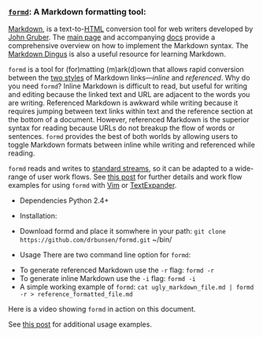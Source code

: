 ### [`formd`][9]: A Markdown formatting tool:

[Markdown][wiki], is a text-to-[HTML][] conversion tool for web writers developed by [John Gruber](http://en.wikipedia.org/wiki/John_Gruber). The [main page](http://daringfireball.net/projects/markdown/) and accompanying [docs][5] provide a comprehensive overview on how to implement the Markdown syntax. The [Markdown Dingus](http://daringfireball.net/projects/markdown/dingus) is also a useful resource for learning Markdown. 

`formd` is a tool for (for)matting (m)ark(d)own that allows rapid conversion between the [two styles](http://daringfireball.net/projects/markdown/syntax#link) of Markdown links&mdash;_inline_ and _referenced_. Why do you need `formd`? Inline Markdown is difficult to read, but useful for writing and editing because the linked text and URL are adjacent to the words you are writing. Referenced Markdown is awkward while writing because it requires jumping between text links within text and the reference section at the bottom of a document. However, referenced Markdown is the superior syntax for reading because URLs do not breakup the flow of words or sentences. `formd` provides the best of both worlds by allowing users to toggle Markdown formats between inline while writing and referenced while reading.

`formd` reads and writes to [standard streams](http://en.wikipedia.org/wiki/Standard_streams), so it can be adapted to a wide-range of user work flows. See [this post](http://www.drbunsen.org/formd-a-markdown-formatting-tool.html) for further details and work flow examples for using `formd` with [Vim](http://www.vim.org/) or [TextExpander][TE].

* Dependencies
Python 2.4+

* Installation:
+ Download formd and place it somwhere in your path:
`git clone https://github.com/drbunsen/formd.git` ~/bin/

* Usage
There are two command line option for `formd`:
+ To generate referenced Markdown use the `-r` flag:
`formd -r`
+ To generate inline Markdown use the `-i` flag:
`formd -i`
+ A simple working example of `formd`:
`cat ugly_markdown_file.md | formd -r > reference_formatted_file.md`

Here is a video showing `formd` in action on this document.

See [this post][] for additional usage examples.

[HTML]:http://en.wikipedia.org/wiki/HTML
[5]: http://daringfireball.net/projects/markdown/syntax  "Markdown Docs"
[main page]:http://daringfireball.net/projects/markdown/
[wiki]: http://en.wikipedia.org/wiki/Markdown  "Wikipedia Entry for Markdown"
[9]:https://github.com/drbunsen/formd
[this post]: http://www.drbunsen.org/formd-a-markdown-formatting-tool.html
[TE]: http://smilesoftware.com/TextExpander/
